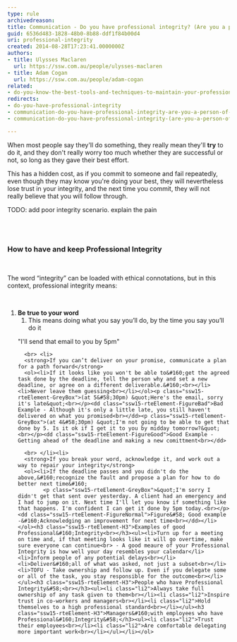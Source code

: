 ```yaml
---
type: rule
archivedreason: 
title: Communication - Do you have professional integrity? (Are you a person of your word?)
guid: 6536d483-1828-48b0-8b88-ddf1f84b00d4
uri: professional-integrity
created: 2014-08-28T17:23:41.0000000Z
authors:
- title: Ulysses Maclaren
  url: https://ssw.com.au/people/ulysses-maclaren
- title: Adam Cogan
  url: https://ssw.com.au/people/adam-cogan
related:
- do-you-know-the-best-tools-and-techniques-to-maintain-your-professional-integrity
redirects:
- do-you-have-professional-integrity
- communication-do-you-have-professional-integrity-are-you-a-person-of-your-word
- communication-do-you-have-professional-integrity-(are-you-a-person-of-your-word)

---
```



<p>When most people say they'll do something, they really mean they'll <strong>try</strong> to do it, and they don't really worry too much whether they are successful or not, so long as they gave their best effort.&#160;<br></p><p>This has a hidden cost, as if you commit to someone and fail repeatedly, even though they may know you're doing your best, they will nevertheless lose trust&#160;in your integrity, and the next time you commit, they will not really&#160;believe that you will follow through.<br></p><p>TODO&#58; add poor integrity scenario. explain the pain<br></p>
<br><excerpt class='endintro'></excerpt><br>
<h3 class="ssw15-rteElement-H3">​How to have and ke​ep Professional Integrity<br></h3><p class="ssw15-rteElement-P">​​​​​​​<br></p><p class="ssw15-rteElement-P">The word “integrity” can be loaded with ethical connotations, but in this context, professional&#160;integrity means&#58;<br></p><div>
   <font color="#333333"> 
      <b> ​<br></b></font></div><ol><li> 
      <strong>Be true to your word</strong>
      <ol><li>This means doing what you say you’ll do, by the time you say you’ll do it</li></ol><p class="ssw15-rteElement-GreyBox">&quot;I'll send that email&#160;to you by 5pm​​​&quot;<br></p></li>
   
      <br>​​ <li> 
      <strong>If you can’t deliver on your promise, communicate a plan for a path forward</strong> 
      <ol><li>If it looks like you won't be able to&#160;get the agreed task done by the deadline, tell the person why and set a new deadline, or agree on a different deliverable.&#160;<br></li><li>Never leave them guessing<br></li></ol><p class="ssw15-rteElement-GreyBox">(at 5&#58;30pm) &quot;Here's the email, sorry it's late&quot;<br></p><dd class="ssw15-rteElement-FigureBad">Bad Example​​ - Although it's only a little late, you still haven't delivered on what you promised<br></dd><p class="ssw15-rteElement-GreyBox">(at 4&#58;30pm) &quot;​I'm not going to be able to get that done by 5. Is it ok if I get it to you by midday tomorrow?&quot;<br></p><dd class="ssw15-rteElement-FigureGood">​Good Example - Getting ahead of the deadline and making a new comittment<br></dd>
   
      <br>​​ </li><li> 
      <strong>If you break your word, acknowledge it, and work out a way to repair your integrity</strong>
      <ol><li>I​f the deadline passes and you didn't do the above,&#160;recognize the fault and propose a plan for how to do better next time&#160; 
            <p class="ssw15-rteElement-GreyBox">​​&quot;I'm sorry I didn't get that sent over yesterday. A client had an emergency and I had to jump on it. Next time I'll let you know if something like that happens. I'm confident I can get it done by 5pm today.<br></p><dd class="ssw15-rteElement-FigureNormal">Figu​​re&#58; Good example -&#160;Acknowledging an improvement for next time<br></dd></li></ol><h3 class="ssw15-rteElement-H3">Examples of good Professional&#160;Integrity​​​​<br></h3><ul><li>Turn up for a meeting on time and, if that meeting looks like it will go overtime, make sure everyone can continue<br>​ - A good meaure of your Professional Integrity is how well your day resembles your calendar</li><li>Inform people of any potential delays<br></li><li>Deliver&#160;all of what was asked, not just a subset<br></li><li>TOFU - Take ownership and follow up. Even if you delegate some or all of the task, you stay responsible for the outcome<br></li></ul><h3 class="ssw15-rteElement-H3">People who​​​ have Professional Integrity&#58;<br></h3><ul><li class="li2">Always take full ownership of any task given to them<br></li><li class="li2">Inspire trust in co-workers and managers<br></li><li class="li2">Hold themselves to a high professional standard<br></li></ul><h3 class="ssw15-rteElement-H3">Managers&#160;with em​​ployees who have Professional&#160;Integrity&#58;</h3><ul><li class="li2">​Trust their employees<br></li><li class="li2">Are comfortable delegating more important work​<br></li></ul></li></ol>



